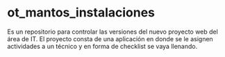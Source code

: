 # ot_mantos_instalaciones
Es un repositorio para controlar las versiones del nuevo proyecto web del área de IT. El proyecto consta de una aplicación en donde se le asignen actividades a un técnico y en forma de checklist se vaya llenando. 
